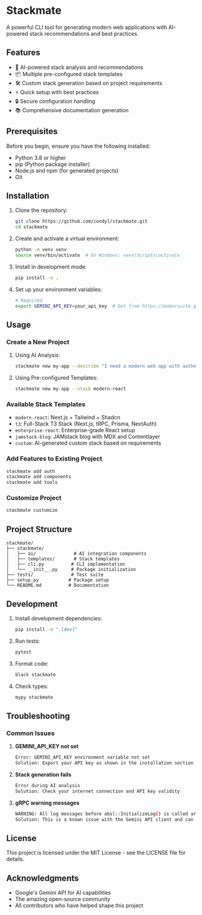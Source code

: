 # Stackmate

A powerful CLI tool for generating modern web applications with AI-powered stack recommendations and best practices.

## Features

- 🤖 AI-powered stack analysis and recommendations
- 📦 Multiple pre-configured stack templates
- 🛠️ Custom stack generation based on project requirements
- ⚡ Quick setup with best practices
- 🔒 Secure configuration handling
- 📚 Comprehensive documentation generation

## Prerequisites

Before you begin, ensure you have the following installed:
- Python 3.8 or higher
- pip (Python package installer)
- Node.js and npm (for generated projects)
- Git

## Installation

1. Clone the repository:
   ```bash
   git clone https://github.com/condyl/stackmate.git
   cd stackmate
   ```

2. Create and activate a virtual environment:
   ```bash
   python -m venv venv
   source venv/bin/activate  # On Windows: venv\Scripts\activate
   ```

3. Install in development mode:
   ```bash
   pip install -e .
   ```

4. Set up your environment variables:
   ```bash
   # Required
   export GEMINI_API_KEY=your_api_key  # Get from https://makersuite.google.com/app/apikey
   ```

## Usage

### Create a New Project

1. Using AI Analysis:
   ```bash
   stackmate new my-app --describe "I need a modern web app with authentication, blog functionality, and a newsletter system"
   ```

2. Using Pre-configured Templates:
   ```bash
   stackmate new my-app --stack modern-react
   ```

### Available Stack Templates

- `modern-react`: Next.js + Tailwind + Shadcn
- `t3`: Full-Stack T3 Stack (Next.js, tRPC, Prisma, NextAuth)
- `enterprise-react`: Enterprise-grade React setup
- `jamstack-blog`: JAMstack blog with MDX and Contentlayer
- `custom`: AI-generated custom stack based on requirements

### Add Features to Existing Project

```bash
stackmate add auth
stackmate add components
stackmate add tools
```

### Customize Project

```bash
stackmate customize
```

## Project Structure

```
stackmate/
├── stackmate/
│   ├── ai/              # AI integration components
│   ├── templates/       # Stack templates
│   ├── cli.py          # CLI implementation
│   └── __init__.py     # Package initialization
├── tests/              # Test suite
├── setup.py           # Package setup
└── README.md          # Documentation
```

## Development

1. Install development dependencies:
   ```bash
   pip install -e ".[dev]"
   ```

2. Run tests:
   ```bash
   pytest
   ```

3. Format code:
   ```bash
   black stackmate
   ```

4. Check types:
   ```bash
   mypy stackmate
   ```

## Troubleshooting

### Common Issues

1. **GEMINI_API_KEY not set**
   ```bash
   Error: GEMINI_API_KEY environment variable not set
   Solution: Export your API key as shown in the installation section
   ```

2. **Stack generation fails**
   ```bash
   Error during AI analysis
   Solution: Check your internet connection and API key validity
   ```

3. **gRPC warning messages**
   ```bash
   WARNING: All log messages before absl::InitializeLog() is called are written to STDERR
   Solution: This is a known issue with the Gemini API client and can be safely ignored
   ```

## License

This project is licensed under the MIT License - see the LICENSE file for details.

## Acknowledgments

- Google's Gemini API for AI capabilities
- The amazing open-source community
- All contributors who have helped shape this project 
